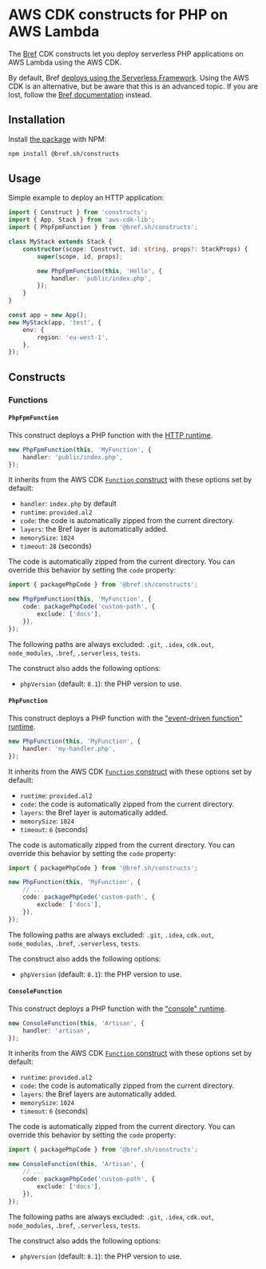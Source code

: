 # AWS CDK constructs for PHP on AWS Lambda

The [Bref](https://bref.sh/) CDK constructs let you deploy serverless PHP applications on AWS Lambda using the AWS CDK.

By default, Bref [deploys using the Serverless Framework](https://bref.sh/docs/deploy.html). Using the AWS CDK is an alternative, but be aware that this is an advanced topic. If you are lost, follow the [Bref documentation](https://bref.sh/docs/) instead.

## Installation

Install [the package](https://github.com/brefphp/constructs) with NPM:

```bash
npm install @bref.sh/constructs
```

## Usage

Simple example to deploy an HTTP application:

```typescript
import { Construct } from 'constructs';
import { App, Stack } from 'aws-cdk-lib';
import { PhpFpmFunction } from '@bref.sh/constructs';

class MyStack extends Stack {
    constructor(scope: Construct, id: string, props?: StackProps) {
        super(scope, id, props);

        new PhpFpmFunction(this, 'Hello', {
            handler: 'public/index.php',
        });
    }
}

const app = new App();
new MyStack(app, 'test', {
    env: {
        region: 'eu-west-1',
    },
});
```

## Constructs

### Functions

#### `PhpFpmFunction`

This construct deploys a PHP function with the [HTTP runtime](https://bref.sh/docs/runtimes/http.html).

```typescript
new PhpFpmFunction(this, 'MyFunction', {
    handler: 'public/index.php',
});
```

It inherits from the AWS CDK [`Function` construct](https://docs.aws.amazon.com/cdk/api/v2/docs/aws-cdk-lib.aws_lambda.Function.html) with these options set by default:

- `handler`: `index.php` by default
- `runtime`: `provided.al2`
- `code`: the code is automatically zipped from the current directory.
- `layers`: the Bref layer is automatically added.
- `memorySize`: `1024`
- `timeout`: `28` (seconds)

The code is automatically zipped from the current directory. You can override this behavior by setting the `code` property:

```typescript
import { packagePhpCode } from '@bref.sh/constructs';

new PhpFpmFunction(this, 'MyFunction', {
    code: packagePhpCode('custom-path', {
        exclude: ['docs'],
    }),
});
```

The following paths are always excluded: `.git`, `.idea`, `cdk.out`, `node_modules`, `.bref`, `.serverless`, `tests`.

The construct also adds the following options:

- `phpVersion` (default: `8.1`): the PHP version to use.

#### `PhpFunction`

This construct deploys a PHP function with the ["event-driven function" runtime](https://bref.sh/docs/runtimes/function.html).

```typescript
new PhpFunction(this, 'MyFunction', {
    handler: 'my-handler.php',
});
```

It inherits from the AWS CDK [`Function` construct](https://docs.aws.amazon.com/cdk/api/v2/docs/aws-cdk-lib.aws_lambda.Function.html) with these options set by default:

- `runtime`: `provided.al2`
- `code`: the code is automatically zipped from the current directory.
- `layers`: the Bref layer is automatically added.
- `memorySize`: `1024`
- `timeout`: `6` (seconds)

The code is automatically zipped from the current directory. You can override this behavior by setting the `code` property:

```typescript
import { packagePhpCode } from '@bref.sh/constructs';

new PhpFunction(this, 'MyFunction', {
    // ...
    code: packagePhpCode('custom-path', {
        exclude: ['docs'],
    }),
});
```

The following paths are always excluded: `.git`, `.idea`, `cdk.out`, `node_modules`, `.bref`, `.serverless`, `tests`.

The construct also adds the following options:

- `phpVersion` (default: `8.1`): the PHP version to use.

#### `ConsoleFunction`

This construct deploys a PHP function with the ["console" runtime](https://bref.sh/docs/runtimes/console.html).

```typescript
new ConsoleFunction(this, 'Artisan', {
    handler: 'artisan',
});
```

It inherits from the AWS CDK [`Function` construct](https://docs.aws.amazon.com/cdk/api/v2/docs/aws-cdk-lib.aws_lambda.Function.html) with these options set by default:

- `runtime`: `provided.al2`
- `code`: the code is automatically zipped from the current directory.
- `layers`: the Bref layers are automatically added.
- `memorySize`: `1024`
- `timeout`: `6` (seconds)

The code is automatically zipped from the current directory. You can override this behavior by setting the `code` property:

```typescript
import { packagePhpCode } from '@bref.sh/constructs';

new ConsoleFunction(this, 'Artisan', {
    // ...
    code: packagePhpCode('custom-path', {
        exclude: ['docs'],
    }),
});
```

The following paths are always excluded: `.git`, `.idea`, `cdk.out`, `node_modules`, `.bref`, `.serverless`, `tests`.

The construct also adds the following options:

- `phpVersion` (default: `8.1`): the PHP version to use.
